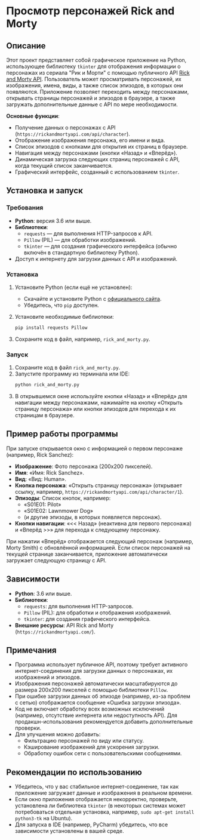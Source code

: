 # Просмотр персонажей Rick and Morty

## Описание

Этот проект представляет собой графическое приложение на Python, использующее библиотеку `tkinter` для отображения информации о персонажах из сериала "Рик и Морти" с помощью публичного API [Rick and Morty API](https://rickandmortyapi.com/). Пользователь может просматривать персонажей, их изображения, имена, виды, а также список эпизодов, в которых они появляются. Приложение позволяет переходить между персонажами, открывать страницы персонажей и эпизодов в браузере, а также загружать дополнительные данные с API по мере необходимости.

**Основные функции**:
- Получение данных о персонажах с API (`https://rickandmortyapi.com/api/character`).
- Отображение изображения персонажа, его имени и вида.
- Список эпизодов с кнопками для открытия их страниц в браузере.
- Навигация между персонажами (кнопки «Назад» и «Вперёд»).
- Динамическая загрузка следующих страниц персонажей с API, когда текущий список заканчивается.
- Графический интерфейс, созданный с использованием `tkinter`.

## Установка и запуск

### Требования
- **Python**: версия 3.6 или выше.
- **Библиотеки**:
  - `requests` — для выполнения HTTP-запросов к API.
  - `Pillow` (PIL) — для обработки изображений.
  - `tkinter` — для создания графического интерфейса (обычно включён в стандартную библиотеку Python).
- Доступ к интернету для загрузки данных с API и изображений.

### Установка
1. Установите Python (если ещё не установлен):
   - Скачайте и установите Python с [официального сайта](https://www.python.org/downloads/).
   - Убедитесь, что `pip` доступен.

2. Установите необходимые библиотеки:
   ```bash
   pip install requests Pillow
   ```

3. Сохраните код в файл, например, `rick_and_morty.py`.

### Запуск
1. Сохраните код в файл `rick_and_morty.py`.
2. Запустите программу из терминала или IDE:
   ```bash
   python rick_and_morty.py
   ```
3. В открывшемся окне используйте кнопки «Назад» и «Вперёд» для навигации между персонажами, нажимайте на кнопку «Открыть страницу персонажа» или кнопки эпизодов для перехода к их страницам в браузере.

## Пример работы программы

При запуске открывается окно с информацией о первом персонаже (например, Rick Sanchez):
- **Изображение**: Фото персонажа (200x200 пикселей).
- **Имя**: «Имя: Rick Sanchez».
- **Вид**: «Вид: Human».
- **Кнопка персонажа**: «Открыть страницу персонажа» (открывает ссылку, например, `https://rickandmortyapi.com/api/character/1`).
- **Эпизоды**: Список кнопок, например:
  - «S01E01: Pilot»
  - «S01E02: Lawnmower Dog»
  - (и другие эпизоды, в которых появляется персонаж).
- **Кнопки навигации**: «<< Назад» (неактивна для первого персонажа) и «Вперёд >>» для перехода к следующему персонажу.

При нажатии «Вперёд» отображается следующий персонаж (например, Morty Smith) с обновлённой информацией. Если список персонажей на текущей странице заканчивается, приложение автоматически загружает следующую страницу с API.

## Зависимости

- **Python**: 3.6 или выше.
- **Библиотеки**:
  - `requests`: для выполнения HTTP-запросов.
  - `Pillow` (PIL): для обработки и отображения изображений.
  - `tkinter`: для создания графического интерфейса.
- **Внешние ресурсы**: API Rick and Morty (`https://rickandmortyapi.com/`).

## Примечания

- Программа использует публичное API, поэтому требует активного интернет-соединения для загрузки данных о персонажах, их изображений и эпизодов.
- Изображения персонажей автоматически масштабируются до размера 200x200 пикселей с помощью библиотеки `Pillow`.
- При ошибке загрузки данных об эпизоде (например, из-за проблем с сетью) отображается сообщение «Ошибка загрузки эпизода».
- Код не включает обработку всех возможных исключений (например, отсутствие интернета или недоступность API). Для продакшн-использования рекомендуется добавить дополнительные проверки.
- Для улучшения можно добавить:
  - Фильтрацию персонажей по виду или статусу.
  - Кэширование изображений для ускорения загрузки.
  - Обработку ошибок сети с пользовательскими сообщениями.

## Рекомендации по использованию

- Убедитесь, что у вас стабильное интернет-соединение, так как приложение загружает данные и изображения в реальном времени.
- Если окно приложения отображается некорректно, проверьте, установлена ли библиотека `tkinter` (в некоторых системах может потребоваться отдельная установка, например, `sudo apt-get install python3-tk` на Ubuntu).
- Для запуска в IDE (например, PyCharm) убедитесь, что все зависимости установлены в вашей среде.
